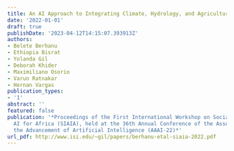 ```yaml
---
title: An AI Approach to Integrating Climate, Hydrology, and Agriculture Models
date: '2022-01-01'
draft: true
publishDate: '2023-04-12T14:15:07.393913Z'
authors:
- Belete Berhanu
- Ethiopia Bisrat
- Yolanda Gil
- Deborah Khider
- Maximiliano Osorio
- Varun Ratnakar
- Hernan Vargas
publication_types:
- '1'
abstract: ''
featured: false
publication: '*Proceedings of the First International Workshop on Social Impact of
  AI for Africa (SIAIA), held at the 36th Annual Conference of the Association for
  the Advancement of Artificial Intelligence (AAAI-22)*'
url_pdf: http://www.isi.edu/~gil/papers/berhanu-etal-siaia-2022.pdf
---
```


